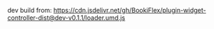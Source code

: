 dev build from: https://cdn.jsdelivr.net/gh/BookiFlex/plugin-widget-controller-dist@dev-v0.1.1/loader.umd.js
